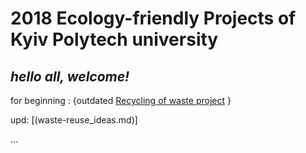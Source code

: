# 2018 Ecology-friendly Projects of Kyiv Polytech university
*hello all, welcome!*
---
for beginning : {outdated [Recycling of waste project](https://www.inside-out.pro/sistema-zboru-vtorinnoi-sirovini-na-t/) }

upd: [(waste-reuse_ideas.md)]

...
